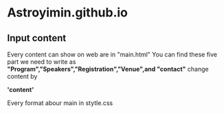 # Astroyimin.github.io
## Input content
Every content can show on web are in "main.html"
You can find these five part we need to write as **"Program","Speakers","Registration","Venue",and "contact"**
change content by **<p> 'content' <p>**
Every format abour main in stytle.css
